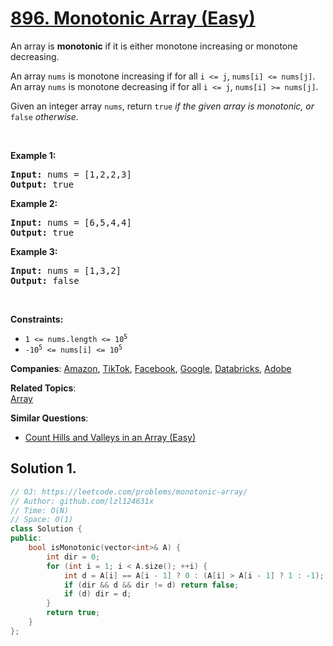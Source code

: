# [896. Monotonic Array (Easy)](https://leetcode.com/problems/monotonic-array)

<p>An array is <strong>monotonic</strong> if it is either monotone increasing or monotone decreasing.</p>

<p>An array <code>nums</code> is monotone increasing if for all <code>i &lt;= j</code>, <code>nums[i] &lt;= nums[j]</code>. An array <code>nums</code> is monotone decreasing if for all <code>i &lt;= j</code>, <code>nums[i] &gt;= nums[j]</code>.</p>

<p>Given an integer array <code>nums</code>, return <code>true</code><em> if the given array is monotonic, or </em><code>false</code><em> otherwise</em>.</p>

<p>&nbsp;</p>
<p><strong class="example">Example 1:</strong></p>

<pre>
<strong>Input:</strong> nums = [1,2,2,3]
<strong>Output:</strong> true
</pre>

<p><strong class="example">Example 2:</strong></p>

<pre>
<strong>Input:</strong> nums = [6,5,4,4]
<strong>Output:</strong> true
</pre>

<p><strong class="example">Example 3:</strong></p>

<pre>
<strong>Input:</strong> nums = [1,3,2]
<strong>Output:</strong> false
</pre>

<p>&nbsp;</p>
<p><strong>Constraints:</strong></p>

<ul>
	<li><code>1 &lt;= nums.length &lt;= 10<sup>5</sup></code></li>
	<li><code>-10<sup>5</sup> &lt;= nums[i] &lt;= 10<sup>5</sup></code></li>
</ul>


**Companies**:
[Amazon](https://leetcode.com/company/amazon), [TikTok](https://leetcode.com/company/tiktok), [Facebook](https://leetcode.com/company/facebook), [Google](https://leetcode.com/company/google), [Databricks](https://leetcode.com/company/databricks), [Adobe](https://leetcode.com/company/adobe)

**Related Topics**:  
[Array](https://leetcode.com/tag/array)

**Similar Questions**:
* [Count Hills and Valleys in an Array (Easy)](https://leetcode.com/problems/count-hills-and-valleys-in-an-array)

## Solution 1.

```cpp
// OJ: https://leetcode.com/problems/monotonic-array/
// Author: github.com/lzl124631x
// Time: O(N)
// Space: O(1)
class Solution {
public:
    bool isMonotonic(vector<int>& A) {
        int dir = 0;
        for (int i = 1; i < A.size(); ++i) {
            int d = A[i] == A[i - 1] ? 0 : (A[i] > A[i - 1] ? 1 : -1);
            if (dir && d && dir != d) return false;
            if (d) dir = d;
        }
        return true;
    }
};
```